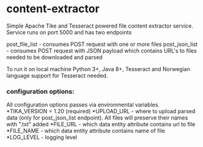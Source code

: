 # content-extractor

Simple Apache Tike and Tesseract powered file content extractor service. Service runs on port 5000 and has two endpoints 

post_file_list - consumes POST request with one or more files
post_json_list - consumes POST request with JSON payload which contains URL's to files needed to be downloaded and parsed

To run it on local machine Python 3+, Java 8+, Tesseract and Norwegian language support for Tesseract needed. 

### configuration options: 

All configuration options passes via environmental variables.   
  *TIKA_VERSION = 1.20 (required)
  *UPLOAD_URL - where to upload parsed data (only for post_json_list endpoint). All files will preserve their names with ".txt" added
  *FILE_URL - which data entity attribute contains url to file
  *FILE_NAME - which data entity attribute contains name of file
  *LOG_LEVEL - logging level
